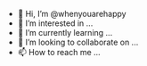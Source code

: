 - 👋 Hi, I’m @whenyouarehappy
- 👀 I’m interested in ...
- 🌱 I’m currently learning ...
- 💞️ I’m looking to collaborate on ...
- 📫 How to reach me ...

<!---
whenyouarehappy/whenyouarehappy is a ✨ special ✨ repository because its `README.md` (this file) appears on your GitHub profile.
You can click the Preview link to take a look at your changes.
--->
